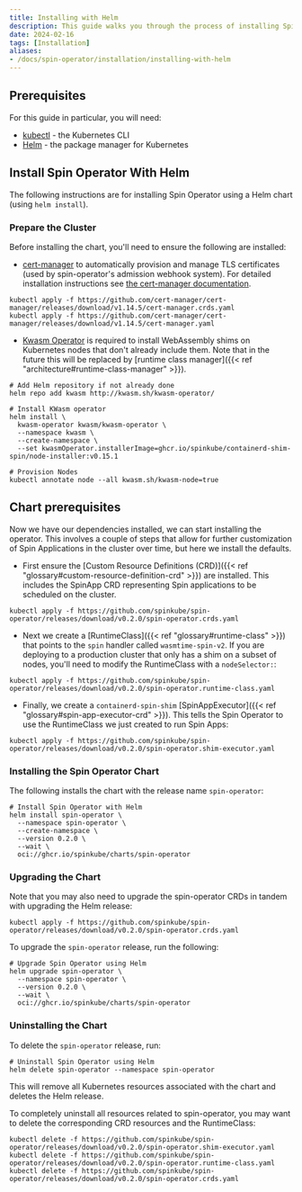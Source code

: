 ```yaml
---
title: Installing with Helm
description: This guide walks you through the process of installing SpinKube using [Helm](https://helm.sh).
date: 2024-02-16
tags: [Installation]
aliases:
- /docs/spin-operator/installation/installing-with-helm
---
```


## Prerequisites

For this guide in particular, you will need:

- [kubectl](https://kubernetes.io/docs/tasks/tools/) - the Kubernetes CLI
- [Helm](https://helm.sh) - the package manager for Kubernetes

## Install Spin Operator With Helm

The following instructions are for installing Spin Operator using a Helm chart (using `helm install`).

### Prepare the Cluster

Before installing the chart, you'll need to ensure the following are installed:

- [cert-manager](https://github.com/cert-manager/cert-manager) to automatically provision and manage TLS certificates (used by spin-operator's admission webhook system). For detailed installation instructions see [the cert-manager documentation](https://cert-manager.io/docs/installation/).

```shell
kubectl apply -f https://github.com/cert-manager/cert-manager/releases/download/v1.14.5/cert-manager.crds.yaml
kubectl apply -f https://github.com/cert-manager/cert-manager/releases/download/v1.14.5/cert-manager.yaml
```

- [Kwasm Operator](https://github.com/kwasm/kwasm-operator) is required to install WebAssembly shims on Kubernetes nodes that don't already include them. Note that in the future this will be replaced by [runtime class manager]({{< ref "architecture#runtime-class-manager" >}}).

```shell
# Add Helm repository if not already done
helm repo add kwasm http://kwasm.sh/kwasm-operator/

# Install KWasm operator
helm install \
  kwasm-operator kwasm/kwasm-operator \
  --namespace kwasm \
  --create-namespace \
  --set kwasmOperator.installerImage=ghcr.io/spinkube/containerd-shim-spin/node-installer:v0.15.1

# Provision Nodes
kubectl annotate node --all kwasm.sh/kwasm-node=true
```

## Chart prerequisites

Now we have our dependencies installed, we can start installing the operator.
This involves a couple of steps that allow for further customization of Spin
Applications in the cluster over time, but here we install the defaults.

- First ensure the [Custom Resource Definitions (CRD)]({{< ref "glossary#custom-resource-definition-crd" >}}) are installed. This includes the SpinApp CRD representing Spin applications to be scheduled on the cluster.

```shell
kubectl apply -f https://github.com/spinkube/spin-operator/releases/download/v0.2.0/spin-operator.crds.yaml
```

- Next we create a [RuntimeClass]({{< ref "glossary#runtime-class" >}}) that
points to the `spin` handler called `wasmtime-spin-v2`. If you
are deploying to a production cluster that only has a shim on a subset of nodes,
you'll need to modify the RuntimeClass with a `nodeSelector:`:

```shell
kubectl apply -f https://github.com/spinkube/spin-operator/releases/download/v0.2.0/spin-operator.runtime-class.yaml
```

- Finally, we create a `containerd-spin-shim` [SpinAppExecutor]({{< ref
  "glossary#spin-app-executor-crd" >}}). This tells the Spin Operator to use the
  RuntimeClass we just created to run Spin Apps:

```shell
kubectl apply -f https://github.com/spinkube/spin-operator/releases/download/v0.2.0/spin-operator.shim-executor.yaml
```

### Installing the Spin Operator Chart

The following installs the chart with the release name `spin-operator`:


```shell
# Install Spin Operator with Helm
helm install spin-operator \
  --namespace spin-operator \
  --create-namespace \
  --version 0.2.0 \
  --wait \
  oci://ghcr.io/spinkube/charts/spin-operator
```

### Upgrading the Chart

Note that you may also need to upgrade the spin-operator CRDs in tandem with upgrading the Helm release:

```shell
kubectl apply -f https://github.com/spinkube/spin-operator/releases/download/v0.2.0/spin-operator.crds.yaml
```

To upgrade the `spin-operator` release, run the following:

```shell
# Upgrade Spin Operator using Helm
helm upgrade spin-operator \
  --namespace spin-operator \
  --version 0.2.0 \
  --wait \
  oci://ghcr.io/spinkube/charts/spin-operator
```

### Uninstalling the Chart

To delete the `spin-operator` release, run:

```shell
# Uninstall Spin Operator using Helm
helm delete spin-operator --namespace spin-operator
```

This will remove all Kubernetes resources associated with the chart and deletes the Helm release.

To completely uninstall all resources related to spin-operator, you may want to delete the corresponding CRD resources and the RuntimeClass:

```shell
kubectl delete -f https://github.com/spinkube/spin-operator/releases/download/v0.2.0/spin-operator.shim-executor.yaml
kubectl delete -f https://github.com/spinkube/spin-operator/releases/download/v0.2.0/spin-operator.runtime-class.yaml
kubectl delete -f https://github.com/spinkube/spin-operator/releases/download/v0.2.0/spin-operator.crds.yaml
```
